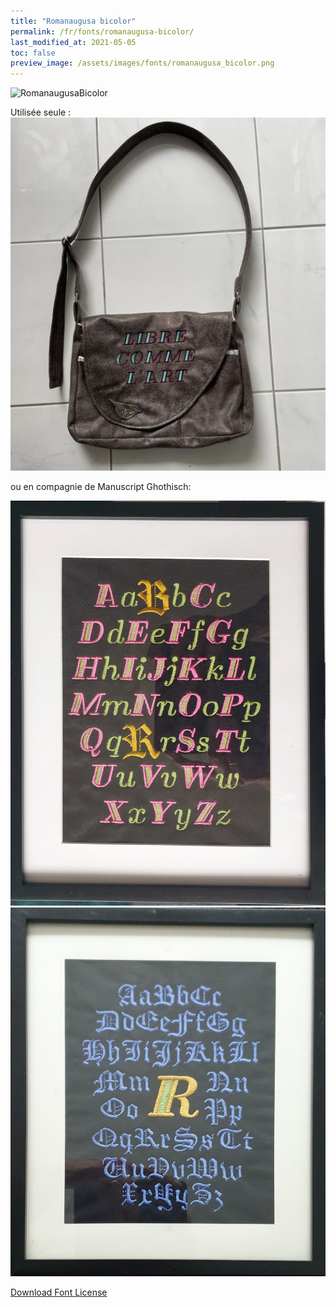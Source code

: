 ```yaml
---
title: "Romanaugusa bicolor"
permalink: /fr/fonts/romanaugusa-bicolor/
last_modified_at: 2021-05-05
toc: false
preview_image: /assets/images/fonts/romanaugusa_bicolor.png
---
```

![RomanaugusaBicolor](/assets/images/fonts/romanaugusa_bicolor.png)


Utilisée seule :
![RomanaugusaBicolor2](/assets/images/fonts/romanaugusa2.jpg)

ou en compagnie de Manuscript Ghothisch:

![ManuscriptGothisch5](/assets/images/fonts/gothicromanaugusa1.jpg)
![ManuscriptGothisch6](/assets/images/fonts/gothicromanaugusa2.jpg)

[Download Font License](https://github.com/inkstitch/inkstitch/tree/main/fonts/romanaugusa_bicolor/LICENSE)
